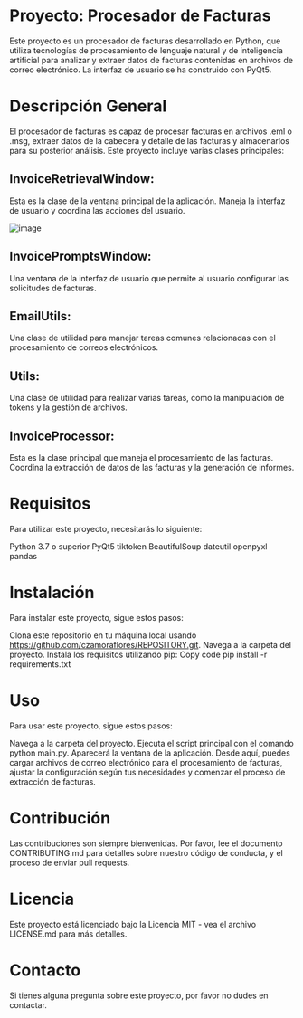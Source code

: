 # Proyecto: Procesador de Facturas
Este proyecto es un procesador de facturas desarrollado en Python, que utiliza tecnologías de procesamiento de lenguaje natural y de inteligencia artificial para analizar y extraer datos de facturas contenidas en archivos de correo electrónico. La interfaz de usuario se ha construido con PyQt5.

# Descripción General
El procesador de facturas es capaz de procesar facturas en archivos .eml o .msg, extraer datos de la cabecera y detalle de las facturas y almacenarlos para su posterior análisis. Este proyecto incluye varias clases principales:

## InvoiceRetrievalWindow: 
Esta es la clase de la ventana principal de la aplicación. Maneja la interfaz de usuario y coordina las acciones del usuario.

![image](https://github.com/czamoraflores/Invoice_processor/assets/103855330/a8a8d791-1c8f-4fb6-8422-550c746f3824)

## InvoicePromptsWindow: 
Una ventana de la interfaz de usuario que permite al usuario configurar las solicitudes de facturas.
## EmailUtils: 
Una clase de utilidad para manejar tareas comunes relacionadas con el procesamiento de correos electrónicos.
## Utils: 
Una clase de utilidad para realizar varias tareas, como la manipulación de tokens y la gestión de archivos.
## InvoiceProcessor: 
Esta es la clase principal que maneja el procesamiento de las facturas. Coordina la extracción de datos de las facturas y la generación de informes.

# Requisitos
Para utilizar este proyecto, necesitarás lo siguiente:

Python 3.7 o superior
PyQt5
tiktoken
BeautifulSoup
dateutil
openpyxl
pandas

# Instalación
Para instalar este proyecto, sigue estos pasos:

Clona este repositorio en tu máquina local usando https://github.com/czamoraflores/REPOSITORY.git.
Navega a la carpeta del proyecto.
Instala los requisitos utilizando pip:
Copy code
pip install -r requirements.txt

# Uso
Para usar este proyecto, sigue estos pasos:

Navega a la carpeta del proyecto.
Ejecuta el script principal con el comando python main.py.
Aparecerá la ventana de la aplicación. Desde aquí, puedes cargar archivos de correo electrónico para el procesamiento de facturas, ajustar la configuración según tus necesidades y comenzar el proceso de extracción de facturas.

# Contribución
Las contribuciones son siempre bienvenidas. Por favor, lee el documento CONTRIBUTING.md para detalles sobre nuestro código de conducta, y el proceso de enviar pull requests.

# Licencia
Este proyecto está licenciado bajo la Licencia MIT - vea el archivo LICENSE.md para más detalles.

# Contacto
Si tienes alguna pregunta sobre este proyecto, por favor no dudes en contactar.
